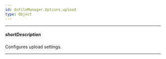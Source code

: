 ```yaml
---
id: dxFileManager.Options.upload
type: Object
---
```

---

##### shortDescription

Configures upload settings.

---